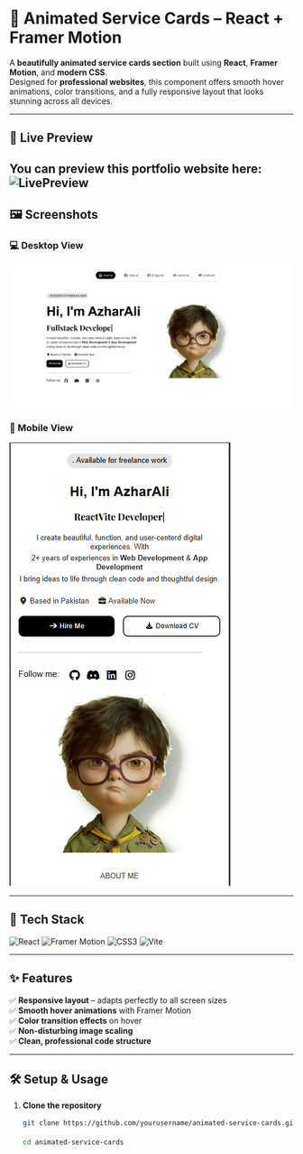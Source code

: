 # 🌟 Animated Service Cards – React + Framer Motion

A **beautifully animated service cards section** built using **React**, **Framer Motion**, and **modern CSS**.  
Designed for **professional websites**, this component offers smooth hover animations, color transitions, and a fully responsive layout that looks stunning across all devices.

---

## 👾 Live Preview
You can preview this portfolio website here: ![LivePreview](https://azharali.vercel.app)
---

## 🖼️ Screenshots

### 💻 Desktop View
![Desktop Screenshot](./screenshots/desktop-view.png)

### 📱 Mobile View
![Mobile Screenshot](./screenshots/mobile-view.png)

---

## 🧩 Tech Stack

![React](https://img.shields.io/badge/React-20232A?style=for-the-badge&logo=react&logoColor=61DAFB)
![Framer Motion](https://img.shields.io/badge/Framer_Motion-000000?style=for-the-badge&logo=framer&logoColor=white)
![CSS3](https://img.shields.io/badge/CSS3-1572B6?style=for-the-badge&logo=css3&logoColor=white)
![Vite](https://img.shields.io/badge/Vite-B73BFE?style=for-the-badge&logo=vite&logoColor=FFD62E)

---

## ✨ Features

✅ **Responsive layout** – adapts perfectly to all screen sizes  
✅ **Smooth hover animations** with Framer Motion  
✅ **Color transition effects** on hover  
✅ **Non-disturbing image scaling**  
✅ **Clean, professional code structure**

---

## 🛠️ Setup & Usage

1. **Clone the repository**
   ```bash
   git clone https://github.com/yourusername/animated-service-cards.git
   
   cd animated-service-cards
